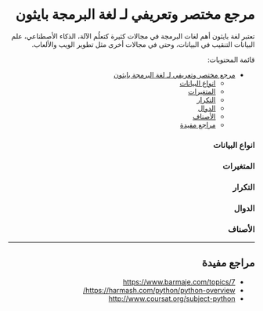 <div dir="rtl" lang="ar">

# مرجع مختصر وتعريفي لـ لغة البرمجة بايثون

تعتبر لغة بايثون أهم لغات البرمجة في مجالات كثيرة كتعلُم الآلة، الذكاء الأصطناعي، علم البيانات التنقيب في البيانات، وحتى في مجالات أخرى مثل تطوير الويب والألعاب.  

قائمة المحتويات:

<!-- TOC -->

- [مرجع مختصر وتعريفي لـ لغة البرمجة بايثون](#%D9%85%D8%B1%D8%AC%D8%B9-%D9%85%D8%AE%D8%AA%D8%B5%D8%B1-%D9%88%D8%AA%D8%B9%D8%B1%D9%8A%D9%81%D9%8A-%D9%84%D9%80-%D9%84%D8%BA%D8%A9-%D8%A7%D9%84%D8%A8%D8%B1%D9%85%D8%AC%D8%A9-%D8%A8%D8%A7%D9%8A%D8%AB%D9%88%D9%86)
    - [انواع البيانات](#%D8%A7%D9%86%D9%88%D8%A7%D8%B9-%D8%A7%D9%84%D8%A8%D9%8A%D8%A7%D9%86%D8%A7%D8%AA)
    - [المتغيرات](#%D8%A7%D9%84%D9%85%D8%AA%D8%BA%D9%8A%D8%B1%D8%A7%D8%AA)
    - [التكرار](#%D8%A7%D9%84%D8%AA%D9%83%D8%B1%D8%A7%D8%B1)
    - [الدوال](#%D8%A7%D9%84%D8%AF%D9%88%D8%A7%D9%84)
    - [الأصناف](#%D8%A7%D9%84%D8%A3%D8%B5%D9%86%D8%A7%D9%81)
    - [مراجع مفيدة](#%D9%85%D8%B1%D8%A7%D8%AC%D8%B9-%D9%85%D9%81%D9%8A%D8%AF%D8%A9)

<!-- /TOC -->



### انواع البيانات

### المتغيرات

### التكرار

### الدوال

### الأصناف




<hr>

## مراجع مفيدة

- https://www.barmaje.com/topics/7
- https://harmash.com/python/python-overview/
- http://www.coursat.org/subject-python


</div>
